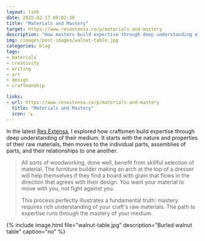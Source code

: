 ```yaml
---
layout: link
date: 2025-02-17 09:02:30
title: "Materials and Mastery"
target: https://www.resextensa.co/p/materials-and-mastery
description: "How masters build expertise through deep understanding of their medium"
img: /images/post-images/walnut-table.jpg
categories: blog
tags:
- materials
- creativity
- writing
- art
- design
- craftmanship

links:
- url: https://www.resextensa.co/p/materials-and-mastery
  title: "Materials and Mastery"
  icon: 🪚
---
```


In the latest [Res Extensa](https://www.resextensa.co/p/materials-and-mastery), I explored how craftsmen build expertise through deep understanding of their medium. It starts with the nature and properties of their raw materials, then moves to the individual parts, assemblies of parts, and their relationships to one another.

> All sorts of woodworking, done well, benefit from skillful selection of material. The furniture builder making an arch at the top of a dresser will help themselves if they find a board with grain that flows in the direction that agrees with their design. You want your material to move with you, not fight against you.
>
> This process perfectly illustrates a fundamental truth: mastery requires rich understanding of your craft's raw materials. The path to expertise runs through the mastery of your medium.

{% include image.html file="walnut-table.jpg" description="Burled walnut table" caption="no" %}
